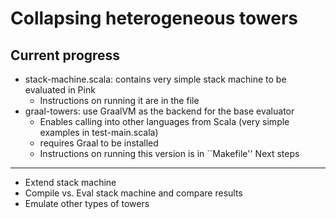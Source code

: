 Collapsing heterogeneous towers
===============================
Current progress
----------------
* stack-machine.scala: contains very simple stack machine to be evaluated in Pink
  * Instructions on running it are in the file
* graal-towers: use GraalVM as the backend for the base evaluator
  * Enables calling into other languages from Scala (very simple examples in test-main.scala)
  * requires Graal to be installed
  * Instructions on running this version is in ``Makefile''
Next steps
----------
* Extend stack machine
* Compile vs. Eval stack machine and compare results
* Emulate other types of towers